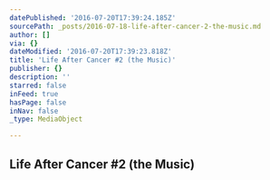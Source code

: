 ```yaml
---
datePublished: '2016-07-20T17:39:24.185Z'
sourcePath: _posts/2016-07-18-life-after-cancer-2-the-music.md
author: []
via: {}
dateModified: '2016-07-20T17:39:23.818Z'
title: 'Life After Cancer #2 (the Music)'
publisher: {}
description: ''
starred: false
inFeed: true
hasPage: false
inNav: false
_type: MediaObject

---
```

## Life After Cancer \#2 (the Music)